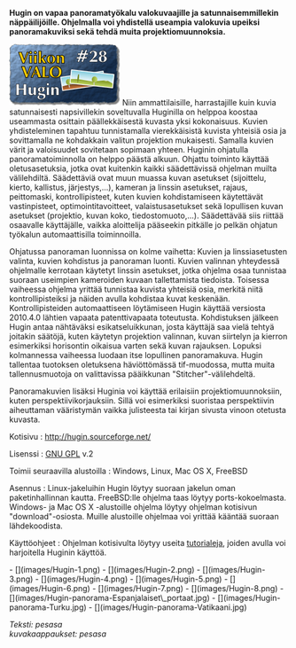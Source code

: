 <!--
Title: Hugin
Week: 1x28
Number: 28
Date: 2011/07/10
Pageimage: valo28-Hugin.png
Tags: Windows,Linux,Mac OS X,FreeBSD,Kuvat,Kuvankäsittely
-->

**Hugin on vapaa panoramatyökalu valokuvaajille ja satunnaisemmillekin
näppäilijöille. Ohjelmalla voi yhdistellä useampia valokuvia upeiksi
panoramakuviksi sekä tehdä muita projektiomuunnoksia.**

![](images/valo28-Hugin.png "fig:valo28-Hugin.png") Niin ammattilaisille,
harrastajille kuin kuvia satunnaisesti napsivillekin soveltuvalla
Huginilla on helppoa koostaa useammasta osittain päällekkäisestä kuvasta
yksi kokonaisuus. Kuvien yhdisteleminen tapahtuu tunnistamalla
vierekkäisistä kuvista yhteisiä osia ja sovittamalla ne kohdakkain
valitun projektion mukaisesti. Samalla kuvien värit ja valoisuudet
sovitetaan sopimaan yhteen. Huginin ohjatulla panoramatoiminnolla on
helppo päästä alkuun. Ohjattu toiminto käyttää oletusasetuksia, jotka
ovat kuitenkin kaikki säädettävissä ohjelman muilta välilehdiltä.
Säädettäviä ovat muun muassa kuvan asetukset (sijoittelu, kierto,
kallistus, järjestys,...), kameran ja linssin asetukset, rajaus,
peittomaski, kontrollipisteet, kuten kuvien kohdistamiseen käytettävät
vastinpisteet, optimointitavoitteet, valaistusasetukset sekä lopullisen
kuvan asetukset (projektio, kuvan koko, tiedostomuoto,...). Säädettävää
siis riittää osaavalle käyttäjälle, vaikka aloittelija pääseekin
pitkälle jo pelkän ohjatun työkalun automaattisilla toiminnoilla.

Ohjatussa panoraman luonnissa on kolme vaihetta: Kuvien ja
linssiasetusten valinta, kuvien kohdistus ja panoraman luonti. Kuvien
valinnan yhteydessä ohjelmalle kerrotaan käytetyt linssin asetukset,
jotka ohjelma osaa tunnistaa suoraan useimpien kameroiden kuvaan
tallettamista tiedoista. Toisessa vaiheessa ohjelma yrittää tunnistaa
kuvista yhteisiä osia, merkitä niitä kontrollipisteiksi ja näiden avulla
kohdistaa kuvat keskenään. Kontrollipisteiden automaattiseen löytämiseen
Hugin käyttää versiosta 2010.4.0 lähtien vapaata patenttivapaata
toteutusta. Kohdistuksen jälkeen Hugin antaa nähtäväksi
esikatseluikkunan, josta käyttäjä saa vielä tehtyä joitakin säätöjä,
kuten käytetyn projektion valinnan, kuvan siirtelyn ja kierron
esimerkiksi horisontin oikaisua varten sekä kuvan rajauksen. Lopuksi
kolmannessa vaiheessa luodaan itse lopullinen panoramakuva. Hugin
tallentaa tuotoksen oletuksena häviöttömässä tif-muodossa, mutta muita
tallennusmuotoja on valittavissa pääikkunan "Stitcher"-välilehdeltä.

Panoramakuvien lisäksi Huginia voi käyttää erilaisiin
projektiomuunnoksiin, kuten perspektiivikorjauksiin. Sillä voi
esimerkiksi suoristaa perspektiivin aiheuttaman vääristymän vaikka
julisteesta tai kirjan sivusta vinoon otetusta kuvasta.

Kotisivu
:   <http://hugin.sourceforge.net/>

Lisenssi
:   [GNU GPL](GNU_GPL) v.2

Toimii seuraavilla alustoilla
:   Windows, Linux, Mac OS X, FreeBSD

Asennus
:   Linux-jakeluihin Hugin löytyy suoraan jakelun oman paketinhallinnan
    kautta. FreeBSD:lle ohjelma taas löytyy ports-kokoelmasta. Windows-
    ja Mac OS X -alustoille ohjelma löytyy ohjelman kotisivun
    "download"-osiosta. Muille alustoille ohjelmaa voi yrittää kääntää
    suoraan lähdekoodista.

Käyttöohjeet
:   Ohjelman kotisivulta löytyy useita
    [tutorialeja](http://hugin.sourceforge.net/tutorials/index.shtml),
    joiden avulla voi harjoitella Huginin käyttöä.

<div class="psgallery" markdown="1">
-   [](images/Hugin-1.png)
-   [](images/Hugin-2.png)
-   [](images/Hugin-3.png)
-   [](images/Hugin-4.png)
-   [](images/Hugin-5.png)
-   [](images/Hugin-6.png)
-   [](images/Hugin-7.png)
-   [](images/Hugin-8.png)
-   [](images/Hugin-panorama-Espanjalaiset\_portaat.jpg)
-   [](images/Hugin-panorama-Turku.jpg)
-   [](images/Hugin-panorama-Vatikaani.jpg)
</div>

*Teksti: pesasa* <br />
*kuvakaappaukset: pesasa*

